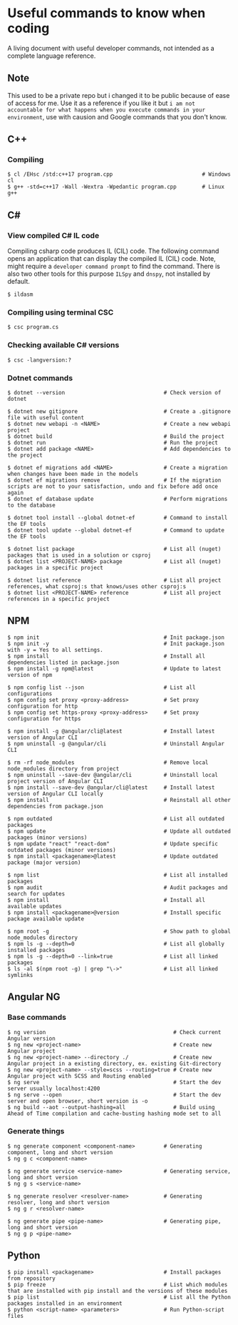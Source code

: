 # Useful commands to know when coding
A living document with useful developer commands, not intended as a complete language reference.

## Note
This used to be a private repo but i changed it to be public because of ease of access for me. Use it as a reference if you like it but `i am not accountable for what happens when you execute commands in your environment`, use with causion and Google commands that you don't know.

## C++
### Compiling
```
$ cl /EHsc /std:c++17 program.cpp                            # Windows cl
$ g++ -std=c++17 -Wall -Wextra -Wpedantic program.cpp        # Linux g++
```

## C#
### View compiled C# IL code
Compiling csharp code produces IL (CIL) code. The following command opens an application that can display the compiled IL (CIL) code. Note, might require a `developer command prompt` to find the command. There is also two other tools for this purpose `ILSpy` and `dnspy`, not installed by default.
```
$ ildasm
```

### Compiling using terminal CSC
```
$ csc program.cs
```

### Checking available C# versions
```
$ csc -langversion:?
```

### Dotnet commands
```
$ dotnet --version                               # Check version of dotnet

$ dotnet new gitignore                           # Create a .gitignore file with useful content
$ dotnet new webapi -n <NAME>                    # Create a new webapi project
$ dotnet build                                   # Build the project
$ dotnet run                                     # Run the project
$ dotnet add package <NAME>                      # Add dependencies to the project

$ dotnet ef migrations add <NAME>                # Create a migration when changes have been made in the models
$ dotnet ef migrations remove                    # If the migration scripts are not to your satisfaction, undo and fix before add once again
$ dotnet ef database update                      # Perform migrations to the database

$ dotnet tool install --global dotnet-ef         # Command to install the EF tools
$ dotnet tool update --global dotnet-ef          # Command to update the EF tools

$ dotnet list package                            # List all (nuget) packages that is used in a solution or csproj
$ dotnet list <PROJECT-NAME> package             # List all (nuget) packages in a specific project

$ dotnet list reference                          # List all project references, what csproj:s that knows/uses other csproj:s
$ dotnet list <PROJECT-NAME> reference           # List all project references in a specific project
```

## NPM
```
$ npm init                                       # Init package.json
$ npm init -y                                    # Init package.json with -y = Yes to all settings.
$ npm install                                    # Install all dependencies listed in package.json
$ npm install -g npm@latest                      # Update to latest version of npm

$ npm config list --json                         # List all configurations
$ npm config set proxy <proxy-address>           # Set proxy configuration for http
$ npm config set https-proxy <proxy-address>     # Set proxy configuration for https

$ npm install -g @angular/cli@latest             # Install latest version of Angular CLI
$ npm uninstall -g @angular/cli                  # Uninstall Angular CLI

$ rm -rf node_modules                            # Remove local node_modules directory from project
$ npm uninstall --save-dev @angular/cli          # Uninstall local project version of Angular CLI
$ npm install --save-dev @angular/cli@latest     # Install latest version of Angular CLI locally
$ npm install                                    # Reinstall all other dependencies from package.json

$ npm outdated                                   # List all outdated packages
$ npm update                                     # Update all outdated packages (minor versions)
$ npm update "react" "react-dom"                 # Update specific outdated packages (minor versions)
$ npm install <packagename>@latest               # Update outdated package (major version)

$ npm list                                       # List all installed packages 
$ npm audit                                      # Audit packages and search for updates
$ npm install                                    # Install all available updates
$ npm install <packagename>@version              # Install specific package available update

$ npm root -g                                    # Show path to global node_modules directory
$ npm ls -g --depth=0                            # List all globally installed packages
$ npm ls -g --depth=0 --link=true                # List all linked packages
$ ls -al $(npm root -g) | grep "\->"             # List all linked symlinks
```

## Angular NG
### Base commands
```
$ ng version                                        # Check current Angular version
$ ng new <project-name>                             # Create new Angular project
$ ng new <project-name> --directory ./              # Create new Angular project in a existing directory, ex. existing Git-directory
$ ng new <project-name> --style=scss --routing=true # Create new Angular project with SCSS and Routing enabled
$ ng serve                                          # Start the dev server usually localhost:4200
$ ng serve --open                                   # Start the dev server and open browser, short version is -o
$ ng build --aot --output-hashing=all               # Build using Ahead of Time compilation and cache-busting hashing mode set to all
```

### Generate things
```
$ ng generate component <component-name>         # Generating component, long and short version
$ ng g c <component-name>

$ ng generate service <service-name>             # Generating service, long and short version
$ ng g s <service-name>

$ ng generate resolver <resolver-name>           # Generating resolver, long and short version
$ ng g r <resolver-name>

$ ng generate pipe <pipe-name>                   # Generating pipe, long and short version
$ ng g p <pipe-name>
```

## Python
```
$ pip install <packagename>                      # Install packages from repository
$ pip freeze                                     # List which modules that are installed with pip install and the versions of these modules
$ pip list                                       # List all the Python packages installed in an environment
$ python <script-name> <parameters>              # Run Python-script files
```
